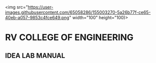 <img src="https://user-images.githubusercontent.com/65058286/155003270-5a26b77f-ce65-40eb-a057-9853c4fce649.png" width="100" height="100)>
# RV COLLEGE OF ENGINEERING

## IDEA LAB MANUAL


